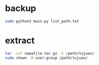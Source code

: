# backup
```bash
sudo python3 main.py list_path.txt
```

# extract
```bash
tar -xvf namafile.tar.gz -C /path/tujuan/
sudo chown -R user:group /path/tujuan/
```